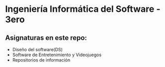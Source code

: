 # Ingeniería Informática del Software - 3ero
## Asignaturas en este repo:
* Diseño del software(DS)
* Software de Entretenimiento y Videojuegos
* Repositorios de información
